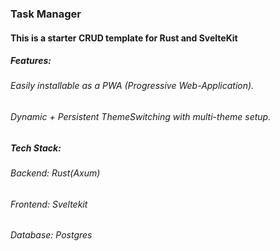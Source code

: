 ### Task Manager
#### This is a starter CRUD template for Rust and SvelteKit

##### Features:
  ###### Easily installable as a PWA (Progressive Web-Application). 
  ###### Dynamic + Persistent ThemeSwitching with multi-theme setup. 

##### Tech Stack:
  ###### Backend: Rust(Axum)
  ###### Frontend: Sveltekit
  ###### Database: Postgres
